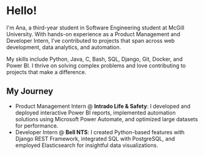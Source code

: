 # Hello!

I'm Ana, a third-year student in Software Engineering student at McGill University. With hands-on experience as a Product Management and Developer Intern, I’ve contributed to projects that span across web development, data analytics, and automation.

My skills include Python, Java, C, Bash, SQL, Django, Git, Docker, and Power BI. I thrive on solving complex problems and love contributing to projects that make a difference.

## My Journey

* Product Management Intern @ **Intrado Life & Safety**: I developed and deployed interactive Power BI reports, implemented automation solutions using Microsoft Power Automate, and optimized large datasets for performance.
* Developer Intern @ **Bell NTS**: I created Python-based features with Django REST Framework, integrated SQL with PostgreSQL, and employed Elasticsearch for insightful data visualizations.
